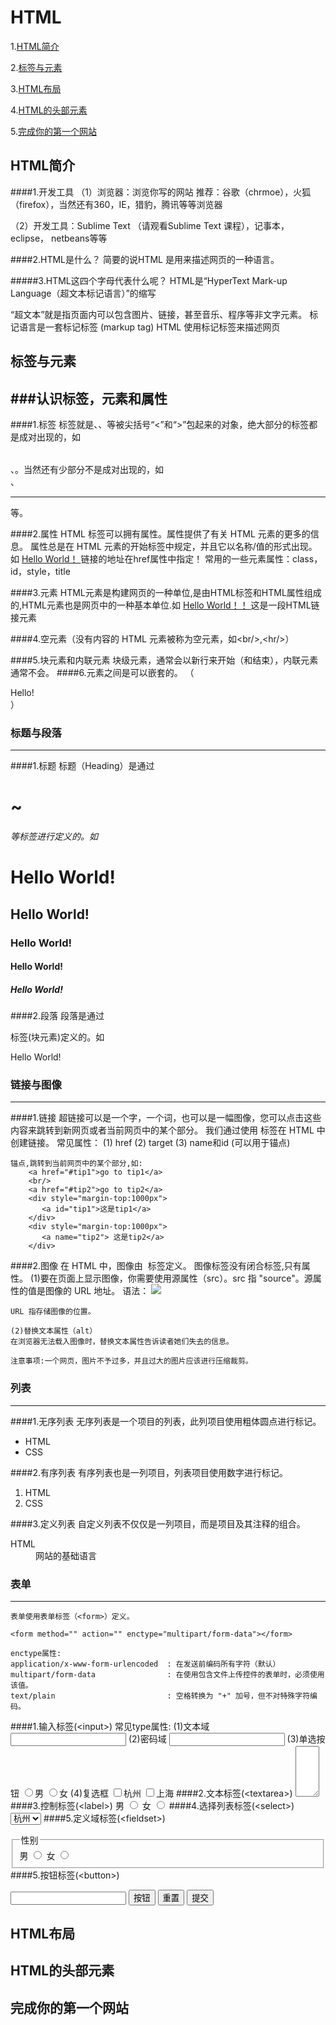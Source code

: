 # HTML

1.[HTML简介](#user-content-html简介)

2.[标签与元素](http://superu.org/course/1)

3.[HTML布局](http://superu.org/course/1)

4.[HTML的头部元素](http://superu.org/course/1)

5.[完成你的第一个网站](http://superu.org/course/1)


## HTML简介
####1.开发工具
（1）浏览器：浏览你写的网站
          推荐：谷歌（chrmoe），火狐（firefox），当然还有360，IE，猎豹，腾讯等等浏览器

（2）开发工具：Sublime Text （请观看Sublime Text 课程），记事本，eclipse， netbeans等等

####2.HTML是什么？
简要的说HTML 是用来描述网页的一种语言。

#####3.HTML这四个字母代表什么呢？
HTML是“HyperText Mark-up Language（超文本标记语言）”的缩写

“超文本”就是指页面内可以包含图片、链接，甚至音乐、程序等非文字元素。
标记语言是一套标记标签 (markup tag)
HTML 使用标记标签来描述网页

## 标签与元素

###认识标签，元素和属性
------
    
####1.标签
    标签就是<head>、<body>、<table>等被尖括号“<”和“>”包起来的对象，绝大部分的标签都是成对出现的，如<table></talbe>、<form></form>。当然还有少部分不是成对出现的，如<br>、<hr>等。
    
####2.属性
    HTML 标签可以拥有属性。属性提供了有关 HTML 元素的更多的信息。
    属性总是在 HTML 元素的开始标签中规定，并且它以名称/值的形式出现。如
    <a href="http://superu.org">Hello World！
    </a>
    链接的地址在href属性中指定！
    常用的一些元素属性：class，id，style，title

####3.元素
    HTML元素是构建网页的一种单位,是由HTML标签和HTML属性组成的,HTML元素也是网页中的一种基本单位.如
    <a href="http://superu.org">
        Hello World！！
    </a>
    这是一段HTML链接元素
    
####4.空元素（没有内容的 HTML 元素被称为空元素，如\<br/>,\<hr/>）
    
####5.块元素和内联元素
    块级元素，通常会以新行来开始（和结束），内联元素通常不会。
####6.元素之间是可以嵌套的。
    （<div><span>Hello!</span></div>）

### 标题与段落
------
    
####1.标题
    标题（Heading）是通过 <h1> ~ <h6> 等标签进行定义的。如
    <h1>Hello World! </h1>
    <h2>Hello World! </h2>
    <h3>Hello World! </h3>
    <h4>Hello World! </h4>
    <h5>Hello World! </h5>
    
####2.段落
    段落是通过 <p> 标签(块元素)定义的。如
    <p>Hello World!</p>
    
### 链接与图像
------
####1.链接
    超链接可以是一个字，一个词，也可以是一幅图像，您可以点击这些内容来跳转到新网页或者当前网页中的某个部分。
    我们通过使用 <a> 标签在 HTML 中创建链接。
    常见属性：
    (1) href
    (2) target
    (3) name和id (可以用于锚点)

    锚点,跳转到当前网页中的某个部分,如:
        <a href="#tip1">go to tip1</a>
        <br/>
        <a href="#tip2">go to tip2</a>
        <div style="margin-top:1000px">
           <a id="tip1">这是tip1</a>
        </div>
        <div style="margin-top:1000px">
           <a name="tip2"> 这是tip2</a>
        </div>
####2.图像
    在 HTML 中，图像由 <img> 标签定义。
    图像标签没有闭合标签,只有属性。
    (1)要在页面上显示图像，你需要使用源属性（src）。src 指 "source"。源属性的值是图像的 URL 地址。
    语法：
    <img src="URL" />

    URL 指存储图像的位置。

    (2)替换文本属性（alt）
    在浏览器无法载入图像时，替换文本属性告诉读者她们失去的信息。

    注意事项:一个网页，图片不予过多，并且过大的图片应该进行压缩裁剪。

### 列表
------
####1.无序列表
    无序列表是一个项目的列表，此列项目使用粗体圆点进行标记。
    <ul>
    <li>HTML</li>
    <li>CSS</li>
    </ul>
####2.有序列表
    有序列表也是一列项目，列表项目使用数字进行标记。
    <ol>
    <li>HTML</li>
    <li>CSS</li>
    </ol>
####3.定义列表
    自定义列表不仅仅是一列项目，而是项目及其注释的组合。
    <dl>
    <dt>HTML</dt>
    <dd>网站的基础语言</dd>
    </dl>

### 表单
------
    表单使用表单标签（<form>）定义。
    
    <form method="" action="" enctype="multipart/form-data"></form>
    
    enctype属性:
    application/x-www-form-urlencoded  : 在发送前编码所有字符（默认）
    multipart/form-data                : 在使用包含文件上传控件的表单时，必须使用该值。
    text/plain                         : 空格转换为 "+" 加号，但不对特殊字符编码。

####1.输入标签(\<input>)
    常见type属性:
    (1)文本域
    <input type="text" name="email" />
    (2)密码域
    <input type="password" name="name" />
    (3)单选按钮
    <input type="radio" name="sex" value="male"/>男
    <input type="radio" name="sex" value="female"/>女
    (4)复选框
    <input type="checkbox" name="address" value="杭州"/>杭州
    <input type="checkbox" name="address" value="上海"/>上海
####2.文本标签(\<textarea>)
    <textarea name="about" cols="2" rows="5"></textarea>
####3.控制标签(\<label>)
    <label for="male">男</label>
    <input type="radio" name="sex" value="male" id="male"/>
    <label for="female">女</label>
    <input type="radio" name="sex" value="female" id="female"/>
####4.选择列表标签(\<select>)
    <select name="address">
      <option value ="杭州">杭州</option>
      <option value ="上海">上海</option>
    </select>
####5.定义域标签(\<fieldset>)
    <fieldset>
        <legend>
        性别
        </legend>
        <label for="male">男</label>
        <input type="radio" name="sex" value="male" id="male"/>
        <label for="female">女</label>
        <input type="radio" name="sex" value="female" id="female"/>
    </fieldset> 
####5.按钮标签(\<button>)
    <form>
        <input type="password" name="name" />
        <button name="" type="button" >按钮</button>
        <button name="" type="reset" >重置</button>
        <button name="" type="submit" >提交</button>
    </form>

## HTML布局

## HTML的头部元素

## 完成你的第一个网站
